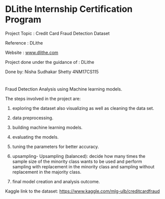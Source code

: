 # DLithe Internship Certification Program
 
Project Topic : Credit Card Fraud Detection Dataset

Reference : DLithe

Website : www.dlithe.com

Project done under the guidance of : DLithe

Done by: Nisha Sudhakar Shetty 4NM17CS115
#
Fraud Detection Analysis using Machine learning models.

The steps involved in the project are:

1. exploring the dataset also visualizing as well as cleaning the data set.

2. data preprocessing.

3. building machine learning models.

4. evaluating the models.

5. tuning the parameters for better accuracy.

6. upsampling- Upsampling (balanced): decide how many times the sample size of the minority class wants to be used and perform sampling with replacement in the minority class and sampling without replacement in the majority class.

7. final model creation and analysis outcome.

Kaggle link to the dataset:
https://www.kaggle.com/mlg-ulb/creditcardfraud
